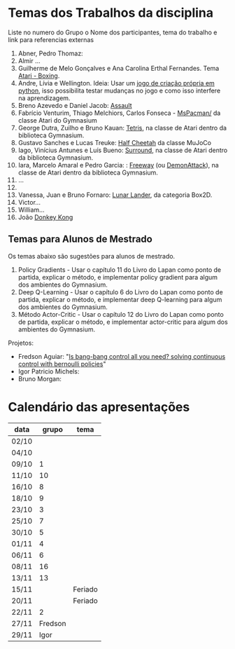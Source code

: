 # Temas dos Trabalhos da disciplina
Liste no numero do Grupo o Nome dos participantes, tema do trabalho e link para referencias externas

1. Abner, Pedro Thomaz:
2. Almir ...
3. Guilherme de Melo Gonçalves e Ana Carolina Erthal Fernandes. Tema [Atari - Boxing](https://gymnasium.farama.org/environments/atari/boxing/).
4. Andre, Lívia e Wellington. Ideia: Usar um [jogo de criação própria em python](https://github.com/wellington36/galaxypy), isso possibilita testar mudanças no jogo e como isso interfere na aprendizagem.
5. Breno Azevedo e Daniel Jacob: [Assault](https://gymnasium.farama.org/environments/atari/assault/) 
6. Fabrício Venturim, Thiago Melchiors, Carlos Fonseca - [MsPacman/](https://gymnasium.farama.org/environments/atari/ms_pacman/) da classe Atari do Gymnasium
7. George Dutra, Zuilho e Bruno Kauan: [Tetris](https://gymnasium.farama.org/environments/atari/tetris/), na classe de Atari dentro da biblioteca Gymnasium.
8. Gustavo Sanches e Lucas Treuke:  [Half Cheetah](https://gymnasium.farama.org/environments/mujoco/half_cheetah/) da classe MuJoCo
9. Iago, Vinícius Antunes e Luís Bueno: [Surround](https://gymnasium.farama.org/environments/atari/surround/), na classe de Atari dentro da biblioteca Gymnasium. 
10. Iara, Marcelo Amaral e Pedro Garcia: : [Freeway](https://gymnasium.farama.org/environments/atari/freeway/) (ou [DemonAttack](https://gymnasium.farama.org/environments/atari/demon_attack/)), na classe de Atari dentro da biblioteca Gymnasium.
11. ...
12. 
13. Vanessa, Juan e Bruno Fornaro: [Lunar Lander](https://gymnasium.farama.org/environments/box2d/lunar_lander/), da categoria Box2D. 
14. Victor...
15. William...
16. João [Donkey Kong](https://gymnasium.farama.org/environments/atari/donkey_kong/)

## Temas para Alunos de Mestrado
Os temas abaixo são sugestões para alunos de mestrado.
1. Policy Gradients - Usar o capítulo 11 do Livro do Lapan como ponto de partida, explicar o método, e implementar policy gradient para algum dos ambientes do Gymnasium.
2. Deep Q-Learning - Usar o capítulo 6 do Livro do Lapan como ponto de partida, explicar o método, e implementar deep Q-learning para algum dos ambientes do Gymnasium.
2. Método Actor-Critic - Usar o capítulo 12 do Livro do Lapan como ponto de partida, explicar o método, e implementar actor-critic para algum dos ambientes do Gymnasium.

Projetos:
 - Fredson Aguiar: "[Is bang-bang control all you need? solving continuous control with bernoulli policies](https://proceedings.neurips.cc/paper_files/paper/2021/file/e46be61f0050f9cc3a98d5d2192cb0eb-Paper.pdf)" 
 - Igor Patricio Michels:
 - Bruno Morgan: 

# Calendário das apresentações

data | grupo | tema
--- |----| ---
02/10 |       |
04/10 |       |
09/10 |  1    |
11/10 |  10   |
16/10 |  8    |
18/10 |  9    |
23/10 |  3    |
25/10 |  7    |
30/10 |  5    |
01/11 |  4    |
06/11 |  6    |
08/11 |  16   |
13/11 |  13   |
15/11 |       | Feriado
20/11 |       | Feriado
22/11 |  2    |
27/11 |  Fredson   |
29/11 |  Igor   |
